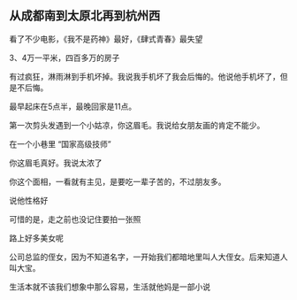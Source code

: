 ## 从成都南到太原北再到杭州西

看了不少电影，《我不是药神》最好，《肆式青春》最失望

3、4万一平米，四百多万的房子

有过疯狂，淋雨淋到手机坏掉。我说我手机坏了我会后悔的。他说他手机坏了，但是不后悔。

最早起床在5点半，最晚回家是11点。

第一次剪头发遇到一个小姑凉，你这眉毛。我说给女朋友画的肯定不能少。

在一个小巷里 “国家高级技师”

你这眉毛真好。我说太浓了

你这个面相，一看就有主见，是要吃一辈子苦的，不过朋友多。

说他性格好

可惜的是，走之前也没记住要拍一张照



路上好多美女呢



公司总监的侄女，因为不知道名字，一开始我们都暗地里叫人大侄女。后来知道人叫大宝。



生活本就不该我们想象中那么容易，生活就他妈是一部小说
